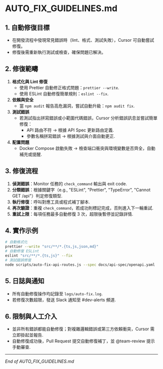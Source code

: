 # AUTO_FIX_GUIDELINES.md

## 1. 自動修復目標

* 在開發流程中發現常見錯誤時（lint、格式、測試失敗），Cursor 可自動嘗試修復。
* 修復後需重新執行測試或檢查，確保問題已解決。

## 2. 修復範疇

1. **格式化與 Lint 修復**
   * 使用 Prettier 自動修正格式問題：`prettier --write`.
   * 使用 ESLint 自動修復簡單規則：`eslint --fix`.
2. **依賴與安全**
   * 當 `npm audit` 報告高危漏洞，嘗試自動升級：`npm audit fix`.
3. **測試錯誤**
   * 若測試指出拼寫錯誤或小範圍代碼錯誤，Cursor 分析錯誤訊息並嘗試簡單修復：
     * API 路由不符 → 根據 API Spec 更新路由定義.
     * 參數名稱拼寫錯誤 → 根據測試與介面自動更正.
4. **配置問題**
   * Docker Compose 啟動失敗 → 檢查端口衝突與環境變數是否齊全，自動補充或提醒.

## 3. 修復流程

1. **偵測錯誤**：Monitor 任務的 `check_command` 輸出與 exit code.
2. **分類錯誤**：根據關鍵字（e.g., "ESLint", "Prettier", "TypeError", "Cannot GET /api"）判定修復類型.
3. **執行修復**：呼叫對應工具或程式補丁腳本.
4. **再次驗證**：重複 `check_command`，若成功則標記完成，否則進入下一輪重試.
5. **重試上限**：每項任務最多自動修復 3 次，超限後暫停並記錄詳情.

## 4. 實作示例

```bash
# 自動格式化
prettier --write "src/**/*.{ts,js,json,md}"
# 自動修復 ESLint
eslint "src/**/*.{ts,js}" --fix
# 測試錯誤修復
node scripts/auto-fix-api-routes.js --spec docs/api-spec/openapi.yaml
```

## 5. 日誌與通知

* 所有自動修復操作均記錄至 `logs/auto-fix.log`.
* 若修復次數超限，發送 Slack 通知至 #dev-alerts 頻道.

## 6. 限制與人工介入

* 並非所有錯誤都能自動修復；對複雜邏輯錯誤或第三方依賴衝突，Cursor 需立即掛起並報告.
* 自動修復成功後，Pull Request 提交自動修復補丁，並 @team-review 提示手動審查.

---

*End of AUTO_FIX_GUIDELINES.md* 